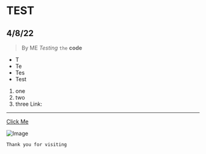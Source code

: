 # TEST
## 4/8/22
> By ME
_Testing_ `the` **code**
* T
* Te
* Tes
* Test
1) one
2) two 
3) three
Link:

***
[Click Me](https://github.com/shc031/cse15l-lab-reports.git)





![Image](https://www.seekpng.com/png/detail/12-120961_up-arrow-png-picture-up-arrow-png.png)
```
Thank you for visiting

```
